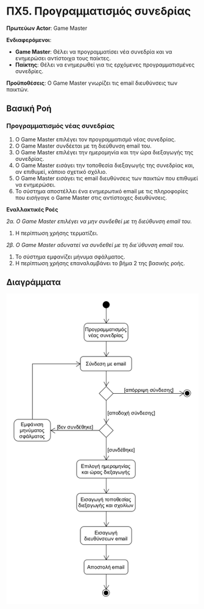 # ΠΧ5. Προγραμματισμός συνεδρίας

**Πρωτεύων Actor**: Game Master

**Ενδιαφερόμενοι**:
- **Game Master**: Θέλει να προγραμματίσει νέα συνεδρία και να ενημερώσει αντίστοιχα τους παίκτες.
- **Παίκτης**: Θέλει να ενημερωθεί για τις ερχόμενες προγραμματισμένες συνεδρίες.

**Προϋποθέσεις**: Ο Game Master γνωρίζει τις email διευθύνσεις των παικτών.

## Βασική Ροή

### Προγραμματισμός νέας συνεδρίας
1. Ο Game Master επιλέγει τον προγραμματισμό νέας συνεδρίας.
2. Ο Game Master συνδέεται με τη διεύθυνση email του.
3. Ο Game Master επιλέγει την ημερομηνία και την ώρα διεξαγωγής της συνεδρίας.
4. Ο Game Master εισάγει την τοποθεσία διεξαγωγής της συνεδρίας και, αν επιθυμεί, κάποιο σχετικό σχόλιο.
5. Ο Game Master εισάγει τις email διευθύνσεις των παικτών που επιθυμεί να ενημερώσει.
6. Το σύστημα αποστέλλει ένα ενημερωτικό email με τις πληροφορίες που εισήγαγε ο Game Master στις αντίστοιχες διευθύνσεις.

**Εναλλακτικές Ροές**

*2α. Ο Game Master επιλέγει να μην συνδεθεί με τη διεύθυνση email του.*
1. Η περίπτωση χρήσης τερματίζει.

*2β. Ο Game Master αδυνατεί να συνδεθεί με τη διε΄ύθυνση email του.*
1. Το σύστημα εμφανίζει μήνυμα σφάλματος.
2. Η περίπτωση χρήσης επαναλαμβάνει το βήμα 2 της βασικής ροής.

## Διαγράμματα

![Διάγραμμα δραστηριότητας - Προγραμματισμός συνεδρίας](uml/requirements/activity-schedule-session.png)